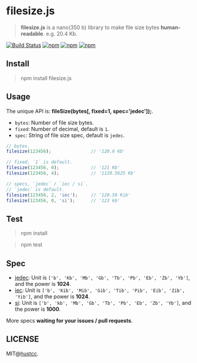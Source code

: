 # filesize.js

> **filesize.js** is a nano(350 b) library to make file size bytes **human-readable**. e.g. 20.4 Kb.

[![Build Status](https://travis-ci.org/hustcc/filesize.js.svg?branch=master)](https://travis-ci.org/hustcc/filesize.js)
[![npm](https://img.shields.io/npm/v/filesize.js.svg)](https://www.npmjs.com/package/filesize.js)
[![npm](https://img.shields.io/npm/dm/filesize.js.svg)](https://www.npmjs.com/package/filesize.js)
[![npm](https://img.shields.io/npm/l/filesize.js.svg)](https://www.npmjs.com/package/filesize.js)


## Install

> npm install filesize.js



## Usage

The unique API is: **fileSize(bytes[, fixed=1, spec='jedec']);**.

 - `bytes`: Number of file size bytes.
 - `fixed`: Number of decimal, default is `1`.
 - `spec`: String of file size spec, default is `jedec`.

```js
// bytes.
filesize(123456); 				// '120.6 Kb'

// fixed, `1` is default.
filesize(123456, 0); 			// '121 Kb'
filesize(123456, 4); 			// '1120.5625 Kb'

// specs, `jedec` / `iec / si`.
// `jedec` is default.
filesize(123456, 2, 'iec'); 	// '120.56 Kib'
filesize(123456, 0, 'si'); 		// '123 kb'
```


## Test

> npm install

> npm test


## Spec

 - [jedec](http://www.jedec.org/): Unit is `['b', 'Kb', 'Mb', 'Gb', 'Tb', 'Pb', 'Eb', 'Zb', 'Yb']`, and the power is **1024**.
 - [iec](http://www.electropedia.org/iev/iev.nsf/index?openform&part=112): Unit is `['b', 'Kib', 'Mib', 'Gib', 'Tib', 'Pib', 'Eib', 'Zib', 'Yib']`, and the power is **1024**.
 - [si](https://zh.wikipedia.org/wiki/%E5%9B%BD%E9%99%85%E5%8D%95%E4%BD%8D%E5%88%B6): Unit is `['b', 'kb', 'Mb', 'Gb', 'Tb', 'Pb', 'Eb', 'Zb', 'Yb']`, and the power is **1000**.

More specs **waiting for your issues / pull requests**.


## LICENSE

MIT@[hustcc](https://github.com/hustcc).
